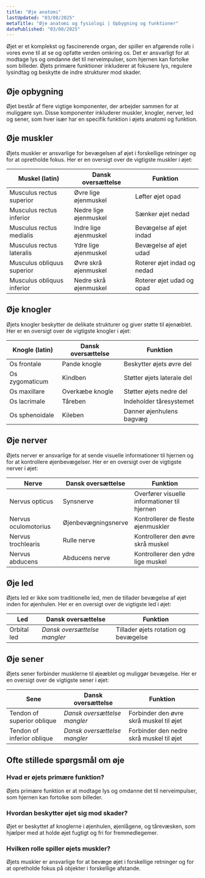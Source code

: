 ```yaml
---
title: "Øje anatomi"
lastUpdated: "03/08/2025"
metaTitle: "Øje anatomi og fysiologi | Opbygning og funktioner"
datePublished: "03/08/2025"
---
```


Øjet er et komplekst og fascinerende organ, der spiller en afgørende rolle i vores evne til at se og opfatte verden omkring os. Det er ansvarligt for at modtage lys og omdanne det til nerveimpulser, som hjernen kan fortolke som billeder. Øjets primære funktioner inkluderer at fokusere lys, regulere lysindtag og beskytte de indre strukturer mod skader.

## Øje opbygning

Øjet består af flere vigtige komponenter, der arbejder sammen for at muliggøre syn. Disse komponenter inkluderer muskler, knogler, nerver, led og sener, som hver især har en specifik funktion i øjets anatomi og funktion.

## Øje muskler

Øjets muskler er ansvarlige for bevægelsen af øjet i forskellige retninger og for at opretholde fokus. Her er en oversigt over de vigtigste muskler i øjet:

| Muskel (latin) | Dansk oversættelse | Funktion |
|----------------|---------------------|----------|
| Musculus rectus superior | Øvre lige øjenmuskel | Løfter øjet opad |
| Musculus rectus inferior | Nedre lige øjenmuskel | Sænker øjet nedad |
| Musculus rectus medialis | Indre lige øjenmuskel | Bevægelse af øjet indad |
| Musculus rectus lateralis | Ydre lige øjenmuskel | Bevægelse af øjet udad |
| Musculus obliquus superior | Øvre skrå øjenmuskel | Roterer øjet indad og nedad |
| Musculus obliquus inferior | Nedre skrå øjenmuskel | Roterer øjet udad og opad |

## Øje knogler

Øjets knogler beskytter de delikate strukturer og giver støtte til øjenæblet. Her er en oversigt over de vigtigste knogler i øjet:

| Knogle (latin) | Dansk oversættelse | Funktion |
|----------------|---------------------|----------|
| Os frontale | Pande knogle | Beskytter øjets øvre del |
| Os zygomaticum | Kindben | Støtter øjets laterale del |
| Os maxillare | Overkæbe knogle | Støtter øjets nedre del |
| Os lacrimale | Tåreben | Indeholder tåresystemet |
| Os sphenoidale | Kileben | Danner øjenhulens bagvæg |

## Øje nerver

Øjets nerver er ansvarlige for at sende visuelle informationer til hjernen og for at kontrollere øjenbevægelser. Her er en oversigt over de vigtigste nerver i øjet:

| Nerve | Dansk oversættelse | Funktion |
|-------|---------------------|----------|
| Nervus opticus | Synsnerve | Overfører visuelle informationer til hjernen |
| Nervus oculomotorius | Øjenbevægningsnerve | Kontrollerer de fleste øjenmuskler |
| Nervus trochlearis | Rulle nerve | Kontrollerer den øvre skrå muskel |
| Nervus abducens | Abducens nerve | Kontrollerer den ydre lige muskel |

## Øje led

Øjets led er ikke som traditionelle led, men de tillader bevægelse af øjet inden for øjenhulen. Her er en oversigt over de vigtigste led i øjet:

| Led | Dansk oversættelse | Funktion |
|-----|---------------------|----------|
| Orbital led | _Dansk oversættelse mangler_ | Tillader øjets rotation og bevægelse |

## Øje sener

Øjets sener forbinder musklerne til øjeæblet og muliggør bevægelse. Her er en oversigt over de vigtigste sener i øjet:

| Sene | Dansk oversættelse | Funktion |
|------|---------------------|----------|
| Tendon of superior oblique | _Dansk oversættelse mangler_ | Forbinder den øvre skrå muskel til øjet |
| Tendon of inferior oblique | _Dansk oversættelse mangler_ | Forbinder den nedre skrå muskel til øjet |

## Ofte stillede spørgsmål om øje

### Hvad er øjets primære funktion?

Øjets primære funktion er at modtage lys og omdanne det til nerveimpulser, som hjernen kan fortolke som billeder.

### Hvordan beskytter øjet sig mod skader?

Øjet er beskyttet af knoglerne i øjenhulen, øjenlågene, og tårevæsken, som hjælper med at holde øjet fugtigt og fri for fremmedlegemer.

### Hvilken rolle spiller øjets muskler?

Øjets muskler er ansvarlige for at bevæge øjet i forskellige retninger og for at opretholde fokus på objekter i forskellige afstande.